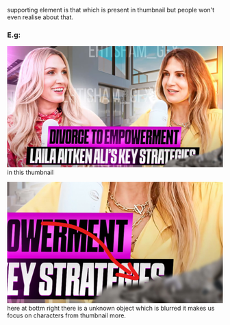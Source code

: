 supporting element is that which is present in thumbnail but people won't even realise about that.  

### **E.g:**  
![](../z_Images/008.png)  
in this thumbnail  

![](../z_Images/009.png)  
here at bottm right there is a unknown object which is blurred it makes us focus on characters from thumbnail more.  